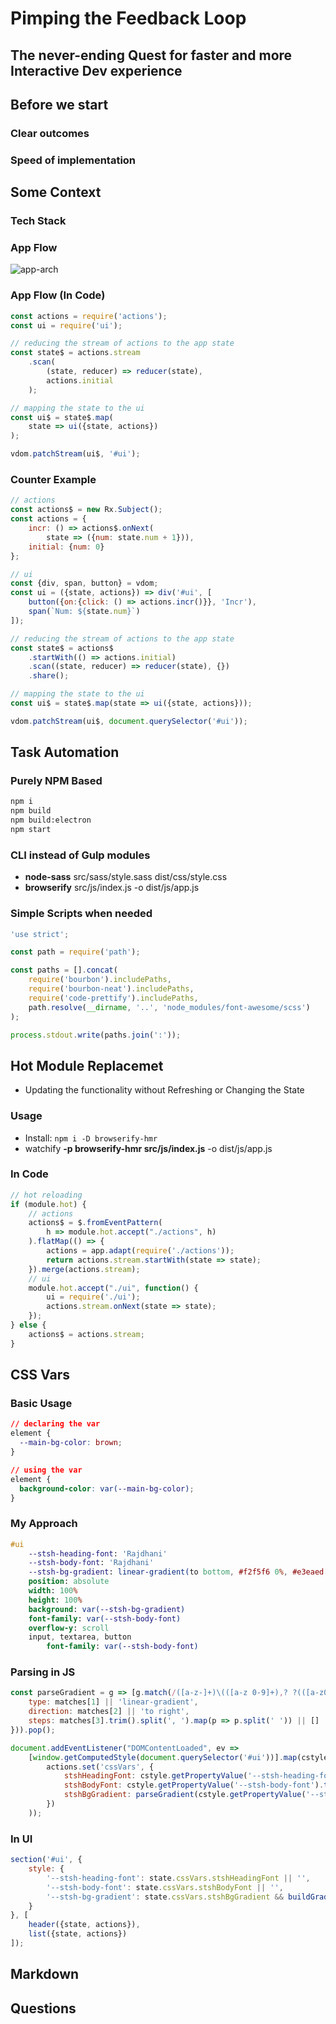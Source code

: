 # Pimping the Feedback Loop

## The never-ending Quest for faster and more Interactive Dev experience

## Before we start

### Clear outcomes

### Speed of implementation

## Some Context

### Tech Stack

### App Flow
![app-arch](./assets/img/app-architecture.png)

### App Flow (In Code)
```js
const actions = require('actions');
const ui = require('ui');

// reducing the stream of actions to the app state
const state$ = actions.stream
	.scan(
		(state, reducer) => reducer(state),
		actions.initial
	);

// mapping the state to the ui
const ui$ = state$.map(
	state => ui({state, actions})
);

vdom.patchStream(ui$, '#ui');

```

### Counter Example
```js
// actions
const actions$ = new Rx.Subject();
const actions = {
	incr: () => actions$.onNext(
		state => ({num: state.num + 1})),
	initial: {num: 0}
};

// ui
const {div, span, button} = vdom;
const ui = ({state, actions}) => div('#ui', [
	button({on:{click: () => actions.incr()}}, 'Incr'),
	span(`Num: ${state.num}`)
]);

// reducing the stream of actions to the app state
const state$ = actions$
	.startWith(() => actions.initial)
	.scan((state, reducer) => reducer(state), {})
	.share();

// mapping the state to the ui
const ui$ = state$.map(state => ui({state, actions}));

vdom.patchStream(ui$, document.querySelector('#ui'));
```

## Task Automation

### Purely NPM Based
```sh
npm i
npm build
npm build:electron
npm start
```

### CLI instead of Gulp modules
- **node-sass** src/sass/style.sass dist/css/style.css
- **browserify** src/js/index.js -o dist/js/app.js

### Simple Scripts when needed
```js
'use strict';

const path = require('path');

const paths = [].concat(
	require('bourbon').includePaths,
	require('bourbon-neat').includePaths,
	require('code-prettify').includePaths,
	path.resolve(__dirname, '..', 'node_modules/font-awesome/scss')
);

process.stdout.write(paths.join(':'));
```

## Hot Module Replacemet
- Updating the functionality without Refreshing or Changing the State

### Usage

- Install: `npm i -D browserify-hmr`
- watchify **-p browserify-hmr src/js/index.js** -o dist/js/app.js

### In Code
```js
// hot reloading
if (module.hot) {
	// actions
	actions$ = $.fromEventPattern(
		h => module.hot.accept("./actions", h)
	).flatMap(() => {
		actions = app.adapt(require('./actions'));
		return actions.stream.startWith(state => state);
	}).merge(actions.stream);
	// ui
	module.hot.accept("./ui", function() {
		ui = require('./ui');
		actions.stream.onNext(state => state);
	});
} else {
	actions$ = actions.stream;
}
```

## CSS Vars

### Basic Usage
```css
// declaring the var
element {
  --main-bg-color: brown;
}

// using the var
element {
  background-color: var(--main-bg-color);
}
```

### My Approach
```sass
#ui
	--stsh-heading-font: 'Rajdhani'
	--stsh-body-font: 'Rajdhani'
	--stsh-bg-gradient: linear-gradient(to bottom, #f2f5f6 0%, #e3eaed 29%, #c8d7dc 100%)
	position: absolute
	width: 100%
	height: 100%
	background: var(--stsh-bg-gradient)
	font-family: var(--stsh-body-font)
	overflow-y: scroll
	input, textarea, button
		font-family: var(--stsh-body-font)
```

### Parsing in JS
```js
const parseGradient = g => [g.match(/([a-z-]+)\(([a-z 0-9]+),? ?(([a-z0-9#% ]+,? ?)*)?\)/)].map(matches => ({
	type: matches[1] || 'linear-gradient',
	direction: matches[2] || 'to right',
	steps: matches[3].trim().split(', ').map(p => p.split(' ')) || []
})).pop();

document.addEventListener("DOMContentLoaded", ev =>
	[window.getComputedStyle(document.querySelector('#ui'))].map(cstyle =>
		actions.set('cssVars', {
			stshHeadingFont: cstyle.getPropertyValue('--stsh-heading-font').trim().replace(/"/g, ''),
			stshBodyFont: cstyle.getPropertyValue('--stsh-body-font').trim().replace(/"/g, ''),
			stshBgGradient: parseGradient(cstyle.getPropertyValue('--stsh-bg-gradient'))
		})
	));
```

### In UI
```js
section('#ui', {
	style: {
		'--stsh-heading-font': state.cssVars.stshHeadingFont || '',
		'--stsh-body-font': state.cssVars.stshBodyFont || '',
		'--stsh-bg-gradient': state.cssVars.stshBgGradient && buildGradient(state.cssVars.stshBgGradient) || ''
	}
}, [
	header({state, actions}),
	list({state, actions})
]);
```

## Markdown

## Questions
